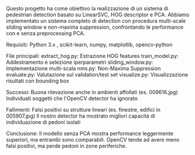 Questo progetto ha come obiettivo la realizzazione di un sistema di pedestrian detection basato su LinearSVC, HOG descriptor e PCA. Abbiamo implementato un sistema completo di detection con procedura multi-scale sliding window e non-maxima suppression, confrontando le performance con e senza preprocessing PCA.

Requisiti: Python 3.x , scikit-learn, numpy, matplotlib, opencv-python


File principali: 
  extract_hog.py: Estrazione HOG features
  train_model.py: Addestramento e selezione iperparametri
  sliding_window.py: Implementazione multi-scala
  nms.py: Non-Maxima Suppression
  evaluate.py: Valutazione sul validation/test set
  visualize.py: Visualizzazione risultati con bounding box
  
  
Successi:    Buona rilevazione anche in ambienti affollati (es. 009616.jpg)
             Individuati soggetti che l'OpenCV detector ha ignorato

Fallimenti:  Falsi positivi su strutture lineari (es. finestre, edifici in 005907.jpg)
             Il nostro detector ha mostrato migliori capacità di individuazione di pedoni isolati


Conclusione: Il modello senza PCA mostra performance leggermente superiori, ma entrambi sono comparabili.
             OpenCV tende ad avere meno falsi positivi, ma perde pedoni in zone periferiche.

